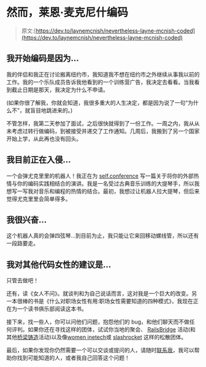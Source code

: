 # 然而，莱恩·麦克尼什编码

> 原文:[https://dev.to/laynemcnish/nevertheless-layne-mcnish-coded](https://dev.to/laynemcnish/nevertheless-layne-mcnish-coded)

## [](#i-began-coding-because)我开始编码是因为...

我的伴侣和我正在讨论搬离纽约市，我知道我不想在纽约市之外继续从事我以前的工作。我的一个乐队成员告诉我他看到的一个训练营广告，我决定去看看。当我看到截止日期是那天，我决定为什么不申请。

(如果你很了解我，你就会知道，我很多重大的人生决定，都是因为说了一句“为什么不”，就盲目地跳进来的。)

不管怎样，我第二天参加了面试，之后很快就得到了一份工作。一周之内，我从从未考虑过转行做编码，到被接受并递交了工作通知。几周后，我搬到了另一个国家开始上学，从此再也没有回头。

## [](#im-currently-hacking-on)我目前正在入侵...

一个会弹尤克里里的机器人！我正在为 [self.conference](http://selfconference.org/sessions) 写一篇关于将你的外部热情与你的编码实践相结合的演讲。我是一名受过古典音乐训练的大提琴手，所以我想写一写我对音乐和编程的热情的结合。最初，我想过让机器人拉大提琴，但后来觉得尤克里里会简单得多。

## [](#im-excited-about)我很兴奋...

这个机器人真的会弹四弦琴...到目前为止，我只能让它来回移动螺线管，所以还有一段路要走。

## [](#my-advice-for-other-women-who-code-is)我对其他代码女性的建议是...

只管去做吧！

还有，读《女人不问》。就谈判和为自己说话而言，这对我是一个巨大的改变。另一本很棒的书是《什么对职场女性有用:职场女性需要知道的四种模式》，我现在正在为一个读书俱乐部阅读这本书。

接下来，找一些人，你可以问他们问题，抱怨他们的 bug，和他们聊天而不做任何评判。如果你还在寻找这样的团体，试试你当地的聚会、 [RailsBridge](http://www.railsbridge.org/) 活动(和其他[桥梁铸造](http://bridgefoundry.org/)活动)以及像[women inetech](http://witchat.github.io/)或 [slashrocket](https://slashrocket.io/) 这样的松散团体。

最后，如果你发现你仍然需要一个可以交谈或提问的人，请随时[联系我](https://twitter.com/laynemcnish)，我可以帮助你找到可能知道的人，或者我自己回答这个问题！